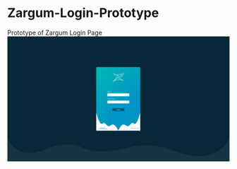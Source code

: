 # Zargum-Login-Prototype
Prototype of Zargum Login Page
![Image](https://raw.githubusercontent.com/N3G4T1V3MS/Zargum-Login-Prototype/master/zargum-login-page-image.png)
